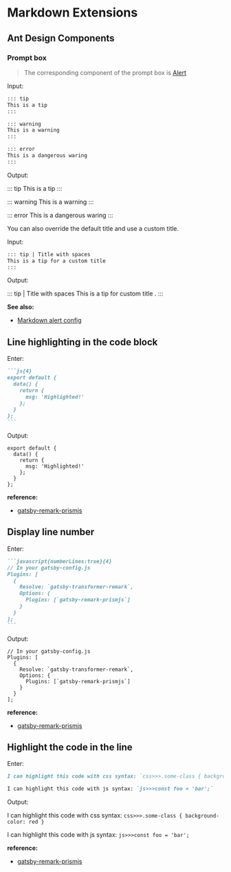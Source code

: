 # Markdown Extensions

## Ant Design Components

### Prompt box

> The corresponding component of the prompt box is [Alert](https://ant.design/components/alert/)

Input:

```markdown
::: tip
This is a tip
:::

::: warning
This is a warning
:::

::: error
This is a dangerous waring
:::
```

Output:

::: tip
This is a tip
:::

::: warning
This is a warning
:::

::: error
This is a dangerous waring
:::

You can also override the default title and use a custom title.

Input:

```markdown
::: tip | Title with spaces
This is a tip for a custom title
:::
```

Output:

::: tip | Title with spaces
This is a tip for custom title .
:::

**See also:**

- [Markdown alert config](../config/#alert)

## Line highlighting in the code block

Enter:

````markdown
```js{4}
export default {
  data() {
    return {
      msg: 'Highlighted!'
    };
  }
};
```
````

Output:

```js{4}
export default {
  data() {
    return {
      msg: 'Highlighted!'
    };
  }
};
```

**reference:**

- [gatsby-remark-prismjs](https://www.npmjs.com/package/gatsby-remark-prismjs#line-highlighting)

## Display line number

Enter:

````markdown
```javascript{numberLines:true}{4}
// In your gatsby-config.js
Plugins: [
  {
    Resolve: `gatsby-transformer-remark`,
    Options: {
      Plugins: [`gatsby-remark-prismjs`]
    }
  }
];
```
````

Output:

```javascript{numberLines:true}{4}
// In your gatsby-config.js
Plugins: [
  {
    Resolve: `gatsby-transformer-remark`,
    Options: {
      Plugins: [`gatsby-remark-prismjs`]
    }
  }
];
```

**reference:**

- [gatsby-remark-prismjs](https://www.npmjs.com/package/gatsby-remark-prismjs#optional-add-line-numbering)

## Highlight the code in the line

Enter:

```markdown
I can highlight this code with css syntax: `css>>>.some-class { background-color: red }`

I can highlight this code with js syntax: `js>>>const foo = 'bar';`
```

Output:

I can highlight this code with css syntax: `css>>>.some-class { background-color: red }`

I can highlight this code with js syntax: `js>>>const foo = 'bar';`

**reference:**

- [gatsby-remark-prismjs](https://www.npmjs.com/package/gatsby-remark-prismjs#inline-code-blocks)
